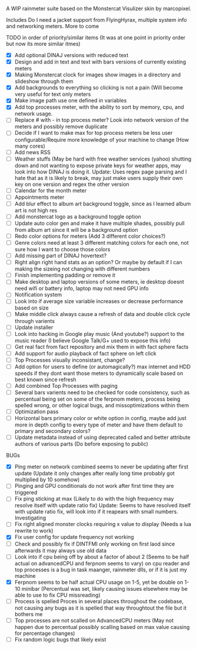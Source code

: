 A WIP rainmeter suite based on the Monstercat Visulizer skin by marcopixel.

Includes Do I need a jacket support from FlyingHyrax, multiple system info and networking meters. More to come

TODO in order of priority/similar items (It was at one point in priority order but now its more similar itmes)
- [X] Add optional DINAJ versions with reduced text
- [X] Design and add in text and text with bars versions of currently existing meters
- [X] Making Monstercat clock for images show images in a directory and slideshow through them
- [X] Add backgrounds to everything so clicking is not a pain (Will become very useful for text only meters
- [X] Make image path use one defined in variables
- [X] Add top processes meter, with the ability to sort by memory, cpu, and network usage.
- [ ] Replace # with - in top process meter? Look into network version of the meters and possibly remove duplicate
- [ ] Decide if I want to make max for top process meters be less user configurable/Require more knowledge of your machine to change (How many cores)
- [ ] Add news RSS
- [ ] Weather stuffs (May be hard with free weather services (yahoo) shutting down and not wanting to expose private keys for weather apps, may look into how DINAJ is doing it. Update: Uses regex page parsing and I hate that as it is likely to break, may just make users supply their own key on one version and regex the other version
- [ ] Calendar for the month meter
- [ ] Appointments meter
- [ ] Add blur effect to album art background toggle, since as I learned album art is not high res
- [ ] Add monstercat logo as a background toggle option
- [ ] Update auto color gen and make it have multiple shades, possibly pull from album art since it will be a background option
- [ ] Redo color options for meters (Add 3 different color choices?)
- [ ] Genre colors need at least 3 different matching colors for each one, not sure how I want to choose those colors
- [ ] Add missing part of DINAJ hovertext?
- [ ] Right align right hand stats as an option? Or maybe by default if I can making the sizeing not changing with different numbers
- [ ] Finish implementing padding or remove it
- [ ] Make desktop and laptop versions of some meters, ie desktop doesnt need wifi or battery info, laptop may not need GPU info
- [ ] Notification system
- [ ] Look into if average size variable increases or decrease performance based on size
- [ ] Make middle click always cause a refresh of data and double click cycle through varients
- [ ] Update installer
- [ ] Look into hacking in Google play music (And youtube?) support to the music reader (I believe Google Talk/G+ used to expose this info)
- [ ] Get real fact from fact repository and mix them in with fact sphere facts
- [ ] Add support for audio playback of fact sphere on left click
- [ ] Top Processes visually inconsistant, change?
- [ ] Add option for users to define (or automagically?) max internet and HDD speeds if they dont want those meters to dynamically scale based on best known since refresh
- [ ] Add combined Top Processes with paging
- [ ] Several bars varients need to be checked for code consistency, such as percentual being set on some of the ferpnom meters, process being spelled wrong, or other logical bugs, and missoptimizations within them
- [ ] Optimization pass
- [ ] Horizontal bars primary color or white option in config, maybe add just more in depth config to every type of meter and have them default to primary and secondary colors?
- [ ] Update metadata instead of using deprecated called and better attribute authors of various parts (Do before exposing to public)

BUGs
- [X] Ping meter on network combined seems to never be updating after first update (Update it only changes after really long time probably got multiplied by 10 somehow)
- [ ] Pinging and GPU conditionals do not work after first time they are triggered
- [ ] Fix ping sticking at max (Likely to do with the high frequency may resolve itself with update ratio fix) Update: Seems to have resolved itself with update ratio fix, will look into if it reapears with small numbers. Investigating
- [ ] Fix right aligned monster clocks requiring x value to display (Needs a lua rewrite to work)
- [X] Fix user config for update frequency not working
- [ ] Check and possibly fix if DINTFMI only working on first laod since afterwards it may always use old data
- [ ] Look into if cpu being off by about a factor of about 2 (Seems to be half actual on advancedCPU and ferpnom seems to vary) on cpu reader and top processes is a bug in task maanger, rainmeter dlls, or if it is just my machine
- [X] Ferpnom seems to be half actual CPU usage on 1-5, yet be double on 1-10 minibar (Percentual was set, likely causing issues elsewhere may be able to use to fix CPU missreading)
- [ ] Process is spelled Proces in several places throughout the codebase, not causing any bugs as it is spelled that way throughtout the file but it bothers me
- [ ] Top processes are not scalled on AdvancedCPU meters (May not happen due to percentual possibly scalling based on max value causing for percentage changes)
- [ ] Fix random logic bugs that likely exist